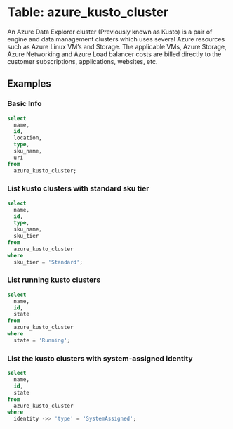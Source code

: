# Table: azure_kusto_cluster

An Azure Data Explorer cluster (Previously known as Kusto) is a pair of engine and data management clusters which uses several Azure resources such as Azure Linux VM’s and Storage. The applicable VMs, Azure Storage, Azure Networking and Azure Load balancer costs are billed directly to the customer subscriptions, applications, websites, etc.

## Examples

### Basic Info

```sql
select
  name,
  id,
  location,
  type,
  sku_name,
  uri
from
  azure_kusto_cluster;
```

### List kusto clusters with standard sku tier

```sql
select
  name,
  id,
  type,
  sku_name,
  sku_tier
from
  azure_kusto_cluster
where
  sku_tier = 'Standard';
```

### List running kusto clusters

```sql
select
  name,
  id,
  state
from
  azure_kusto_cluster
where
  state = 'Running';
```

### List the kusto clusters with system-assigned identity

```sql
select
  name,
  id,
  state
from
  azure_kusto_cluster
where
  identity ->> 'type' = 'SystemAssigned';
```